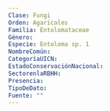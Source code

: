 ```yaml
---
Clase: Fungi
Orden: Agaricales
Familia: Entolomataceae
Género: 
Especie: Entoloma sp. 1
NombreComún: 
CategoríaUICN: 
EstadoConservaciónNacional: 
SectorenlaRBHH: 
Presencia: 
TipoDeDato: 
Fuente: ""
---
```

